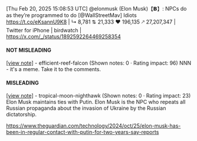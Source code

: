 [Thu Feb 20, 2025 15:08:53 UTC] @elonmusk (Elon Musk)【𝗕】: NPCs do as they’re programmed to do [@WallStreetMav] Idiots https://t.co/eKsannU9K8 | ↳ 8,781 ⇅ 21,333 ♥ 196,135 🡕 27,207,347 | Twitter for iPhone | birdwatch | https://x.com/_/status/1892592264469258354

#### NOT MISLEADING

[[view note]](https://x.com/i/birdwatch/n/1892623414302548028) - efficient-reef-falcon (Shown notes: 0 · Rating impact: 96)
NNN - it's a meme. Take it to the comments. 

#### MISLEADING

[[view note]](https://x.com/i/birdwatch/n/1892618001175691458) - tropical-moon-nighthawk (Shown notes: 0 · Rating impact: 23)
Elon Musk maintains ties with Putin. Elon Musk is the NPC who repeats all Russian propaganda about the invasion of Ukraine by the Russian dictatorship. 

https://www.theguardian.com/technology/2024/oct/25/elon-musk-has-been-in-regular-contact-with-putin-for-two-years-say-reports
